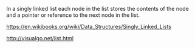 In a singly linked list each node in the list stores the contents of the node and a pointer or reference to the next node in the list.


https://en.wikibooks.org/wiki/Data_Structures/Singly_Linked_Lists

http://visualgo.net/list.html